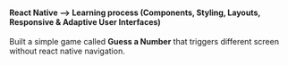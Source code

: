 #### React Native --> Learning process (Components, Styling, Layouts, Responsive & Adaptive User Interfaces)

Built a simple game called **Guess a Number** that triggers different screen without react native navigation.

